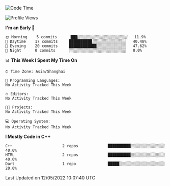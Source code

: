 <!--START_SECTION:waka-->
![Code Time](http://img.shields.io/badge/Code%20Time-3%20hrs%2014%20mins-blue)

![Profile Views](http://img.shields.io/badge/Profile%20Views-65-blue)

**I'm an Early 🐤** 

```text
🌞 Morning    5 commits      ███░░░░░░░░░░░░░░░░░░░░░░   11.9% 
🌆 Daytime    17 commits     ██████████░░░░░░░░░░░░░░░   40.48% 
🌃 Evening    20 commits     ████████████░░░░░░░░░░░░░   47.62% 
🌙 Night      0 commits      ░░░░░░░░░░░░░░░░░░░░░░░░░   0.0%

```


📊 **This Week I Spent My Time On** 

```text
⌚︎ Time Zone: Asia/Shanghai

💬 Programming Languages: 
No Activity Tracked This Week

🔥 Editors: 
No Activity Tracked This Week

🐱‍💻 Projects: 
No Activity Tracked This Week

💻 Operating System: 
No Activity Tracked This Week

```

**I Mostly Code in C++** 

```text
C++                      2 repos             ██████████░░░░░░░░░░░░░░░   40.0% 
HTML                     2 repos             ██████████░░░░░░░░░░░░░░░   40.0% 
Dart                     1 repo              █████░░░░░░░░░░░░░░░░░░░░   20.0%

```



 Last Updated on 12/05/2022 10:07:40 UTC
<!--END_SECTION:waka-->